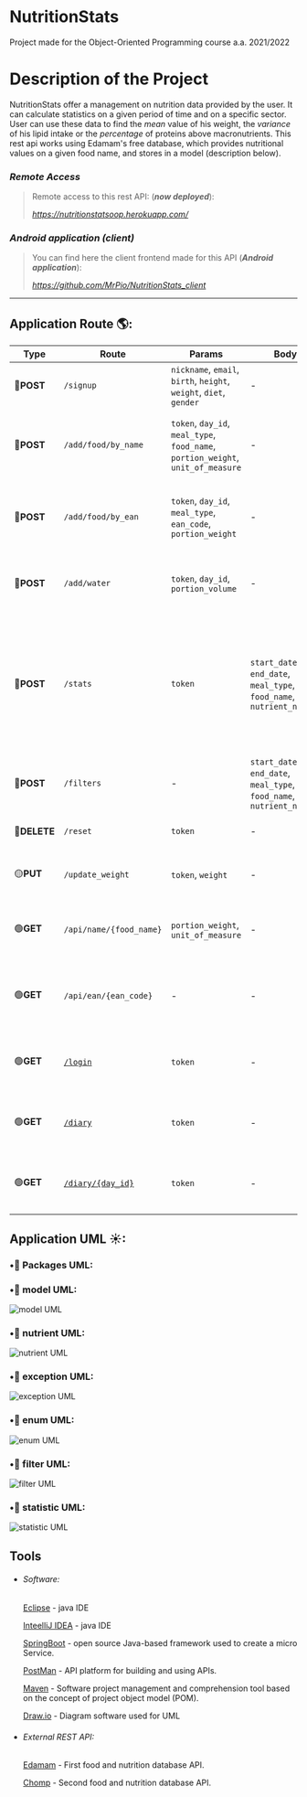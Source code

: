 # NutritionStats
Project made for the Object-Oriented Programming course a.a. 2021/2022

# Description of the Project
NutritionStats offer a management on nutrition data provided by the user. It can calculate statistics on a given 
period of time and on a specific sector. User can use these data to find the _mean_ value of his weight, the _variance_ of 
his lipid intake or the _percentage_ of proteins above macronutrients. This rest api works using Edamam's free database,
which provides nutritional values on a given food name, and stores in a model (description below).

### *Remote Access*

>Remote access to this rest API: (***now deployed***):
>
> *https://nutritionstatsoop.herokuapp.com/*

### *Android application (client)*

>You can find here the client frontend made for this API (***Android application***):
>
> *https://github.com/MrPio/NutritionStats_client*
----------------------------------------------------------------------------------------------------------------------------------------

## Application Route 🌎:
Type | Route | Params | Body | Description
---- | ---- | ---- | ---- | ----  
🔵**POST** | `/signup` | `nickname`, `email`, `birth`, `height`, `weight`, `diet`, `gender` | -| Register new user.
🔵**POST** | `/add/food/by_name` | `token`, `day_id`, `meal_type`, `food_name`, `portion_weight`, `unit_of_measure` |- | Add consumed food to a specified meal by its name.
🔵**POST** | `/add/food/by_ean` | `token`, `day_id`, `meal_type`, `ean_code`, `portion_weight` |- | Add consumed food to a specified meal by its name.
🔵**POST** | `/add/water` | `token`, `day_id`, `portion_volume` |- | Add consumed water to a specified meal.
🔵**POST** | `/stats` | `token` | `start_date`, `end_date`, `meal_type`, `food_name`, `nutrient_name[]` | Get all the stats for the current user, you can filter the response by days range and by witch stats you need.
🔵**POST** | `/filters` | - | `start_date`, `end_date`, `meal_type`, `food_name`, `nutrient_name[]` | Filter metadata by what you need.
🔴**DELETE** | `/reset` | `token` |- | Deletes all data owned by the user.
🟡**PUT** | `/update_weight` | `token`, `weight` |- | Update the value of user's weight.
🟢**GET** | `/api/name/{food_name}` | `portion_weight`, `unit_of_measure` | -| Return information about food by its name.
🟢**GET** | `/api/ean/{ean_code}` | - |- | Return information about product by its ean code.
🟢**GET** | [`/login`](https://nutritionstatsoop.herokuapp.com/login?token=3959de8aeefabfa1385135fa8d03ee21) | `token`|-  | Login user, return user's info if in the database.
🟢**GET** | [`/diary`](https://nutritionstatsoop.herokuapp.com/diary?token=3959de8aeefabfa1385135fa8d03ee21) | `token` |- | Return all the data (`metadata`) owned by the user.
🟢**GET** | [`/diary/{day_id}`](https://nutritionstatsoop.herokuapp.com/diary/23-12-2021?token=3959de8aeefabfa1385135fa8d03ee21) | `token` | -| Return the data of the user in specified day.
                                                                                                                                                                                                                                                                                                                                                                                                                                                                                                                                                                                                                      
## Application UML ☀:
### •🔰 Packages UML:

### •🔰 model UML:
![model UML](graphics/model1.jpg)

### •🔰 nutrient UML:
![nutrient UML](graphics/nutrient.jpg)

### •🔰 exception UML:
![exception UML](graphics/exception.jpg)

### •🔰 enum UML:
![enum UML](graphics/enum.jpg)

### •🔰 filter UML:
![filter UML](graphics/filter.jpg)

### •🔰 statistic UML:
![statistic UML](graphics/statistic.jpg)

## Tools 
- ###### Software:

  [Eclipse](https://www.eclipse.org/) - java IDE

  [InteelliJ IDEA](https://www.jetbrains.com/idea/) - java IDE

  [SpringBoot](https://spring.io/projects/spring-boot) - open source Java-based framework used to create a micro Service.

  [PostMan](https://www.postman.com) - API platform for building and using APIs.

  [Maven](https://maven.apache.org/) - Software project management and comprehension tool based on the concept of project object model (POM).
  
  [Draw.io](https://app.diagrams.net/) - Diagram software used for UML

- ###### External REST API:

  [Edamam](https://developer.edamam.com/) - First food and nutrition database API.

  [Chomp](https://chompthis.com/api/) - Second food and nutrition database API.

